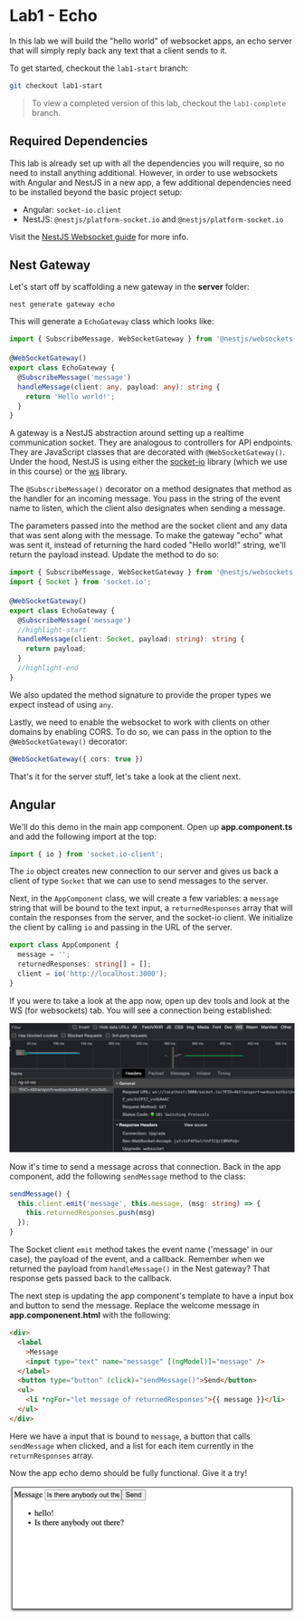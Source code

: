 # Lab1 - Echo

In this lab we will build the "hello world" of websocket apps, an echo server
that will simply reply back any text that a client sends to it.

To get started, checkout the `lab1-start` branch:

```bash
git checkout lab1-start
```

> To view a completed version of this lab, checkout the `lab1-complete` branch.

## Required Dependencies

This lab is already set up with all the dependencies you will require, so no
need to install anything additional. However, in order to use websockets with
Angular and NestJS in a new app, a few additional dependencies need to be
installed beyond the basic project setup:

- Angular: `socket-io.client`
- NestJS: `@nestjs/platform-socket.io` and `@nestjs/platform-socket.io`

Visit the [NestJS Websocket guide](https://docs.nestjs.com/websockets/gateways)
for more info.

## Nest Gateway

Let's start off by scaffolding a new gateway in the **server** folder:

```shell title='./server'
nest generate gateway echo
```

This will generate a `EchoGateway` class which looks like:

```ts title=./server/src/echo.gateway.ts
import { SubscribeMessage, WebSocketGateway } from '@nestjs/websockets';

@WebSocketGateway()
export class EchoGateway {
  @SubscribeMessage('message')
  handleMessage(client: any, payload: any): string {
    return 'Hello world!';
  }
}
```

A gateway is a NestJS abstraction around setting up a realtime communication
socket. They are analogous to controllers for API endpoints. They are JavaScript
classes that are decorated with `@WebSocketGateway()`. Under the hood, NestJS is
using either the [socket-io](https://socket.io/) library (which we use in this
course) or the [ws](https://github.com/websockets/ws) library.

The `@SubscribeMessage()` decorator on a method designates that method as the
handler for an incoming message. You pass in the string of the event name to
listen, which the client also designates when sending a message.

The parameters passed into the method are the socket client and any data that
was sent along with the message. To make the gateway "echo" what was sent it,
instead of returning the hard coded "Hello world!" string, we'll return the
payload instead. Update the method to do so:

```ts title=./server/src/echo.gateway.ts
import { SubscribeMessage, WebSocketGateway } from '@nestjs/websockets';
import { Socket } from 'socket.io';

@WebSocketGateway()
export class EchoGateway {
  @SubscribeMessage('message')
  //highlight-start
  handleMessage(client: Socket, payload: string): string {
    return payload;
  }
  //highlight-end
}
```

We also updated the method signature to provide the proper types we expect
instead of using `any`.

Lastly, we need to enable the websocket to work with clients on other domains by
enabling CORS. To do so, we can pass in the option to the `@WebSocketGateway()`
decorator:

```ts title=./server/src/echo.gateway.ts
@WebSocketGateway({ cors: true })
```

That's it for the server stuff, let's take a look at the client next.

## Angular

We'll do this demo in the main app component. Open up **app.component.ts** and
add the following import at the top:

```ts title=./client/src/app/app.component.ts
import { io } from 'socket.io-client';
```

The `io` object creates new connection to our server and gives us back a client
of type `Socket` that we can use to send messages to the server.

Next, in the `AppComponent` class, we will create a few variables: a `message`
string that will be bound to the text input, a `returnedResponses` array that
will contain the responses from the server, and the socket-io client. We
initialize the client by calling `io` and passing in the URL of the server.

```ts title=./client/src/app/app.component.ts
export class AppComponent {
  message = '';
  returnedResponses: string[] = [];
  client = io('http://localhost:3000');
}
```

If you were to take a look at the app now, open up dev tools and look at the WS
(for websockets) tab. You will see a connection being established:

![Dev Tools WebSocket](/img/dev-tools-websocket.jpg)

Now it's time to send a message across that connection. Back in the app
component, add the following `sendMessage` method to the class:

```ts title=./client/src/app/app.component.ts
sendMessage() {
  this.client.emit('message', this.message, (msg: string) => {
    this.returnedResponses.push(msg)
  });
}
```

The Socket client `emit` method takes the event name ('message' in our case),
the payload of the event, and a callback. Remember when we returned the payload
from `handleMessage()` in the Nest gateway? That response gets passed back to
the callback.

The next step is updating the app component's template to have a input box and
button to send the message. Replace the welcome message in
**app.componenent.html** with the following:

```html title=./client/src/app/app.component.html
<div>
  <label
    >Message
    <input type="text" name="messasge" [(ngModel)]="message" />
  </label>
  <button type="button" (click)="sendMessage()">Send</button>
  <ul>
    <li *ngFor="let message of returnedResponses">{{ message }}</li>
  </ul>
</div>
```

Here we have a input that is bound to `message`, a button that calls `sendMessage` when clicked, and a list for each item currently in the `returnResponses` array.

Now the app echo demo should be fully functional. Give it a try!

![Echo Client Running](/img/echo-client-running.jpg)
